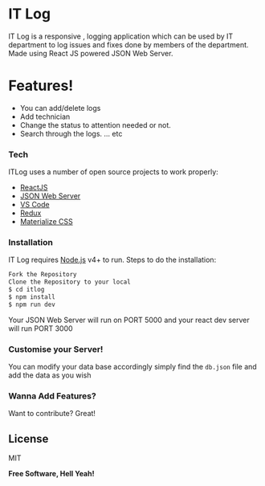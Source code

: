 # IT Log


IT Log is a responsive , logging application which can be used by IT department to log issues and fixes done by members of the department. 
Made using React JS powered JSON Web Server.

# Features!

  - You can add/delete logs
  - Add technician
  - Change the status to attention needed or not.
  - Search through the logs. 
  ... etc

### Tech

ITLog uses a number of open source projects to work properly:

* [ReactJS](https://reactjs.org)
* [JSON Web Server](https://github.com/typicode/json-server)
* [VS Code](https://code.visualstudio.com/)
* [Redux](https://redux.js.org)
* [Materialize CSS](https://materializecss.com/)

### Installation

IT Log requires [Node.js](https://nodejs.org/) v4+ to run.
Steps to do the installation:
```sh
Fork the Repository
Clone the Repository to your local 
$ cd itlog
$ npm install
$ npm run dev
```
Your JSON Web Server will run on PORT 5000 and your react dev server will run PORT 3000 
### Customise your Server!
You can modify your data base accordingly simply find the `db.json` file and add the data as you wish 

### Wanna Add Features?

Want to contribute? Great!

License
----

MIT


**Free Software, Hell Yeah!**
